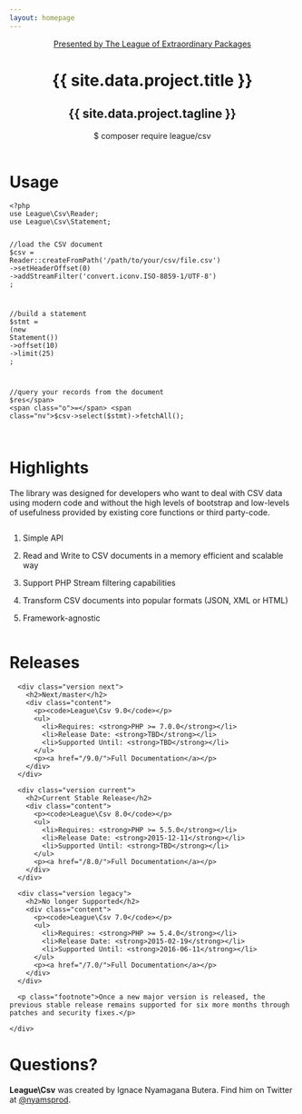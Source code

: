 ```yaml
---
layout: homepage
---
```


<header>
    <div class="inner-content">
      <a href="http://thephpleague.com/" class="league">
          Presented by The League of Extraordinary Packages
      </a>
      <h1>{{ site.data.project.title }}</h1>
      <h2>{{ site.data.project.tagline }}</h2>
      <p class="composer"><span>$ composer require league/csv</span></p>
    </div>
</header>

<main>
  <div class="example">
    <div class="inner-content">
      <h1>Usage</h1>

<div class="language-php highlighter-rouge"><pre class="highlight"><code><span class="cp">&lt;?php</span>
<span class="k">use</span> <span class="nx">League\Csv\Reader</span><span class="p">;</span>
<span class="k">use</span> <span class="nx">League\Csv\Statement</span><span class="p">;</span>

<span class="c1">//load the CSV document
</span><span class="nv">$csv</span> <span class="o">=</span> <span class="nx">Reader</span><span class="o">::</span><span class="na">createFromPath</span><span class="p">(</span><span class="s1">'/path/to/your/csv/file.csv'</span><span class="p">)</span>
    <span class="o">-&gt;</span><span class="na">setHeaderOffset</span><span class="p">(</span><span class="mi">0</span><span class="p">)</span>
    <span class="o">-&gt;</span><span class="na">addStreamFilter</span><span class="p">(</span><span class="s1">'convert.iconv.ISO-8859-1/UTF-8'</span><span class="p">)</span>
<span class="p">;</span>

<span class="c1">//build a statement
</span><span class="nv">$stmt</span> <span class="o">=</span> <span class="p">(</span><span class="k">new</span> <span class="nx">Statement</span><span class="p">())</span>
    <span class="o">-&gt;</span><span class="na">offset</span><span class="p">(</span><span class="mi">10</span><span class="p">)</span>
    <span class="o">-&gt;</span><span class="na">limit</span><span class="p">(</span><span class="mi">25</span><span class="p">)</span>
<span class="p">;</span>

<span class="c1">//query your records from the document
</span><span class="nv">$res</span> <span class="o">=</span> <span class="nv">$csv</span><span class="o">-&gt;</span><span class="na">select</span><span class="p">(</span><span class="nv">$stmt</span><span class="p">)</span><span class="o">-&gt;</span><span class="na">fetchAll</span><span class="p">();</span>
</code></pre>
</div>
    </div>
  </div>


  <div class="highlights">
    <div class="inner-content">
      <div class="column one">
        <h1>Highlights</h1>
        <div class="description">
        <p>The library was designed for developers who want to deal with CSV data using modern code and without the high levels of bootstrap and low-levels of usefulness provided by existing core functions or third party-code.</p>
        </div>
      </div>
      <div class="column two">
        <ol>
          <li><p>Simple API</p></li>
          <li><p>Read and Write to CSV documents in a memory efficient and scalable way</p></li>
          <li><p>Support PHP Stream filtering capabilities</p></li>
          <li><p>Transform CSV documents into popular formats (JSON, XML or HTML)</p></li>
          <li><p>Framework-agnostic</p></li>
        </ol>
      </div>
    </div>
  </div>

  <div class="documentation">
    <div class="inner-content">
      <h1>Releases</h1>

      <div class="version next">
        <h2>Next/master</h2>
        <div class="content">
          <p><code>League\Csv 9.0</code></p>
          <ul>
            <li>Requires: <strong>PHP >= 7.0.0</strong></li>
            <li>Release Date: <strong>TBD</strong></li>
            <li>Supported Until: <strong>TBD</strong></li>
          </ul>
          <p><a href="/9.0/">Full Documentation</a></p>
        </div>
      </div>

      <div class="version current">
        <h2>Current Stable Release</h2>
        <div class="content">
          <p><code>League\Csv 8.0</code></p>
          <ul>
            <li>Requires: <strong>PHP >= 5.5.0</strong></li>
            <li>Release Date: <strong>2015-12-11</strong></li>
            <li>Supported Until: <strong>TBD</strong></li>
          </ul>
          <p><a href="/8.0/">Full Documentation</a></p>
        </div>
      </div>

      <div class="version legacy">
        <h2>No longer Supported</h2>
        <div class="content">
          <p><code>League\Csv 7.0</code></p>
          <ul>
            <li>Requires: <strong>PHP >= 5.4.0</strong></li>
            <li>Release Date: <strong>2015-02-19</strong></li>
            <li>Supported Until: <strong>2016-06-11</strong></li>
          </ul>
          <p><a href="/7.0/">Full Documentation</a></p>
        </div>
      </div>

      <p class="footnote">Once a new major version is released, the previous stable release remains supported for six more months through patches and security fixes.</p>

    </div>
  </div>

  <div class="questions">
    <div class="inner-content">
      <h1>Questions?</h1>
      <p><strong>League\Csv</strong> was created by Ignace Nyamagana Butera. Find him on Twitter at <a href="https://twitter.com/nyamsprod">@nyamsprod</a>.</p>
    </div>
  </div>
</main>